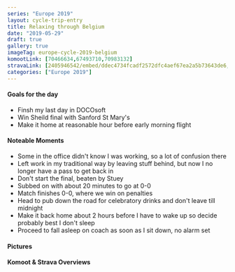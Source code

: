 ```yaml
---
series: "Europe 2019"
layout: cycle-trip-entry
title: Relaxing through Belgium
date: "2019-05-29"
draft: true
gallery: true
imageTag: europe-cycle-2019-belgium
komootLink: [70466634,67493710,70983132]
stravaLink: [2405946542/embed/ddec4734fcadf2572dfc4aef67ea2a5b73643de6, 2407126369/embed/aa3c381160074d87c6933afb4c31a7a33784f1bd]
categories: ["Europe 2019"]
---
```


#### Goals for the day

*   Finsh my last day in DOCOsoft
*   Win Sheild final with Sanford St Mary's
*   Make it home at reasonable hour before early morning flight



#### Noteable Moments

*   Some in the office didn't know I was working, so a lot of confusion there
*   Left work in my traditional way by leaving stuff behind, but now I no longer have a pass to get back in
*   Don't start the final, beaten by Stuey
*   Subbed on with about 20 minutes to go at 0-0
*   Match finishes 0-0, where we win on penalties
*   Head to pub down the road for celebratory drinks and don't leave till midnight
*   Make it back home about 2 hours before I have to wake up so decide probably best I don't sleep
*   Proceed to fall asleep on coach as soon as I sit down, no alarm set

#### Pictures

#### Komoot & Strava Overviews